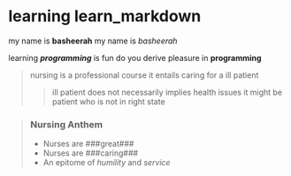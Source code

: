 # learning learn_markdown

my name is **basheerah**
my name is _basheerah_

learning ***programming*** is fun
do you derive pleasure in __programming__

> nursing is a professional course
> it entails caring for a ill patient
>
>>ill patient does not necessarily implies health issues
>> it might be patient who is not in right state

>### Nursing Anthem
>
>- Nurses are ###great###
>- Nurses are ###caring###
>- An epitome of _humility_ and _service_


